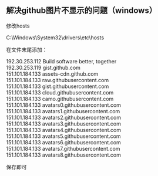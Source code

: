 ## 解决github图片不显示的问题（windows）

修改hosts<br/>

C:\Windows\System32\drivers\etc\hosts<br/>

在文件末尾添加：<br/>

192.30.253.112    Build software better, together <br/>
192.30.253.119    gist.github.com<br/>
151.101.184.133    assets-cdn.github.com<br/>
151.101.184.133    raw.githubusercontent.com<br/>
151.101.184.133    gist.githubusercontent.com<br/>
151.101.184.133    cloud.githubusercontent.com<br/>
151.101.184.133    camo.githubusercontent.com<br/>
151.101.184.133    avatars0.githubusercontent.com<br/>
151.101.184.133    avatars1.githubusercontent.com<br/>
151.101.184.133    avatars2.githubusercontent.com<br/>
151.101.184.133    avatars3.githubusercontent.com<br/>
151.101.184.133    avatars4.githubusercontent.com<br/>
151.101.184.133    avatars5.githubusercontent.com<br/>
151.101.184.133    avatars6.githubusercontent.com<br/>
151.101.184.133    avatars7.githubusercontent.com<br/>
151.101.184.133    avatars8.githubusercontent.com<br/>

保存即可

